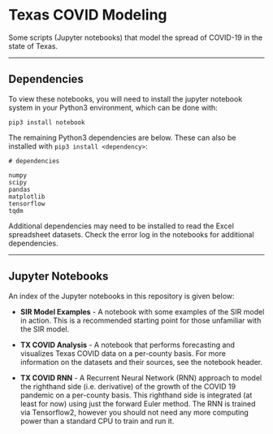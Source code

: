 # Texas COVID Modeling
Some scripts (Jupyter notebooks) that model the spread of COVID-19 in the state of Texas.

---

## Dependencies

To view these notebooks, you will need to install the jupyter notebook system in your Python3 environment, which can be done with:

```
pip3 install notebook
```

The remaining Python3 dependencies are below. These can also be installed with ``pip3 install <dependency>``:

```
# dependencies

numpy
scipy
pandas
matplotlib
tensorflow
tqdm
```

Additional dependencies may need to be installed to read the Excel spreadsheet datasets. Check the error log in the notebooks for additional dependencies.

---

## Jupyter Notebooks

An index of the Jupyter notebooks in this repository is given below:

* **SIR Model Examples** - A notebook with some examples of the SIR model in action. This is a recommended starting point for those unfamiliar with the SIR model.

* **TX COVID Analysis** - A notebook that performs forecasting and visualizes Texas COVID data on a per-county basis. For more information on the datasets and their sources, see the notebook header.

* **TX COVID RNN** - A Recurrent Neural Network (RNN) approach to model the righthand side (i.e. derivative) of the growth of the COVID 19 pandemic on a per-county basis. This righthand side is integrated (at least for now) using just the forward Euler method. The RNN is trained via Tensorflow2, however you should not need any more computing power than a standard CPU to train and run it.
